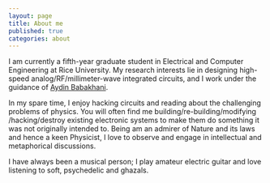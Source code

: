 ```yaml
---
layout: page
title: About me
published: true
categories: about
---
```

I am currently a fifth-year graduate student in Electrical and Computer Engineering at Rice University. My research interests lie in designing high-speed analog/RF/millimeter-wave integrated circuits, and I work under the guidance of [Aydin Babakhani](http://ece.rice.edu/~ab28/).

In my spare time, I enjoy hacking circuits and reading about the challenging problems of physics. You will often find me building/re-building/modifying /hacking/destroy existing electronic systems to make them do something it was not originally intended to. Being am an admirer of Nature and its laws and hence a keen Physicist, I love to observe and engage in intellectual and metaphorical discussions.

I have always been a musical person; I play amateur electric guitar and love listening to soft, psychedelic and ghazals.
